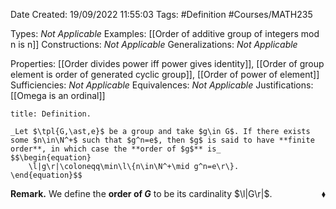 <div class="topSpace"></div>

Date Created: 19/09/2022 11:55:03
Tags: #Definition #Courses/MATH235

Types: _Not Applicable_
Examples: [[Order of additive group of integers mod n is n]]
Constructions: _Not Applicable_
Generalizations: _Not Applicable_

Properties: [[Order divides power iff power gives identity]], [[Order of group element is order of generated cyclic group]], [[Order of power of element]]
Sufficiencies: _Not Applicable_
Equivalences: _Not Applicable_
Justifications: [[Omega is an ordinal]]

``` ad-Definition
title: Definition.

_Let $\tpl{G,\ast,e}$ be a group and take $g\in G$. If there exists some $n\in\N^+$ such that $g^n=e$, then $g$ is said to have **finite order**, in which case the **order of $g$** is_
$$\begin{equation}
    \l|g\r|\coloneqq\min\l\{n\in\N^+\mid g^n=e\r\}.
\end{equation}$$

```

**Remark.** We define the **order of $G$** to be its cardinality $\l|G\r|$.<span style="float:right;">$\blacklozenge$</span>
